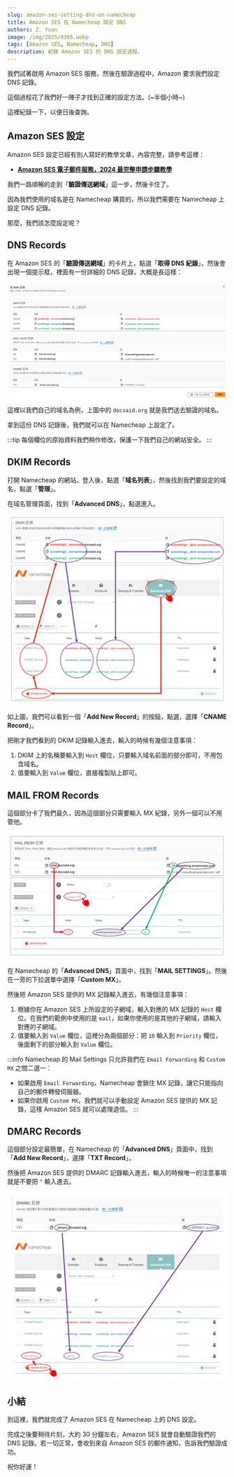 ```yaml
---
slug: amazon-ses-setting-dns-on-namecheap
title: Amazon SES 在 Namecheap 設定 DNS
authors: Z. Yuan
image: /img/2025/0305.webp
tags: [Amazon SES, Namecheap, DNS]
description: 紀錄 Amazon SES 的 DNS 設定過程。
---
```


我們試著啟用 Amazon SES 服務，然後在驗證過程中，Amazon 要求我們設定 DNS 記錄。

這個過程花了我們好一陣子才找到正確的設定方法。(~半個小時~)

這裡紀錄一下，以便日後查詢。

<!-- truncate -->

## Amazon SES 設定

Amazon SES 設定已經有別人寫好的教學文章，內容完整，請參考這裡：

- [**Amazon SES 電子郵件服務，2024 最完整申請步驟教學**](https://www.quantsnote.com/amazon-ses-how-to-apply/)

我們一路順暢的走到「**驗證傳送網域**」這一步，然後卡住了。

因為我們使用的域名是在 Namecheap 購買的，所以我們需要在 Namecheap 上設定 DNS 記錄。

那麼，我們該怎麼設定呢？

## DNS Records

在 Amazon SES 的「**驗證傳送網域**」的卡片上，點選「**取得 DNS 紀錄**」，然後會出現一個提示框，裡面有一份詳細的 DNS 記錄，大概是長這樣：

![Amazon SES DNS 記錄](./img/img1.jpg)

這裡以我們自己的域名為例，上圖中的 `docsaid.org` 就是我們送去驗證的域名。

拿到這份 DNS 記錄後，我們就可以在 Namecheap 上設定了。

:::tip
每個欄位的原始資料我們稍作修改，保護一下我們自己的網站安全。
:::

## DKIM Records

打開 Namecheap 的網站，登入後，點選「**域名列表**」，然後找到我們要設定的域名，點選「**管理**」。

在域名管理頁面，找到「**Advanced DNS**」，點選進入。

![setting dkim records](./img/img2.jpg)

如上圖，我們可以看到一個「**Add New Record**」的按鈕，點選，選擇「**CNAME Record**」。

把剛才我們看到的 DKIM 記錄輸入進去，輸入的時候有幾個注意事項：

1. DKIM 上的名稱要輸入到 `Host` 欄位，只要輸入域名前面的部分即可，不用包含域名。
2. 值要輸入到 `Value` 欄位，直接複製貼上即可。

## MAIL FROM Records

這個部分卡了我們最久，因為這個部分只需要輸入 MX 紀錄，另外一個可以不用管他。

![setting mail from records](./img/img3.jpg)

在 Namecheap 的「**Advanced DNS**」頁面中，找到「**MAIL SETTINGS**」。然後在一旁的下拉選單中選擇「**Custom MX**」。

然後把 Amazon SES 提供的 MX 記錄輸入進去，有幾個注意事項：

1. 根據你在 Amazon SES 上所設定的子網域，輸入對應的 MX 記錄的 `Host` 欄位。在我們的範例中使用的是 `mail`，如果你使用的是其他的子網域，請輸入對應的子網域。
2. 值要輸入到 `Value` 欄位，這裡分為兩個部分：把 `10` 輸入到 `Priority` 欄位，後面剩下的部分輸入到 `Value` 欄位。

:::info
Namecheap 的 Mail Settings 只允許我們在 `Email Forwarding` 和 `Custom MX` 之間二選一：

- 如果啟用 `Email Forwarding`，Namecheap 會鎖住 MX 記錄，讓它只能指向自己的郵件轉發伺服器。
- 如果你啟用 `Custom MX`，我們就可以手動設定 Amazon SES 提供的 MX 記錄，這樣 Amazon SES 就可以處理退信。
  :::

## DMARC Records

這個部分設定最簡單，在 Namecheap 的「**Advanced DNS**」頁面中，找到「**Add New Record**」，選擇「**TXT Record**」。

然後把 Amazon SES 提供的 DMARC 記錄輸入進去，輸入的時候唯一的注意事項就是不要把 `"` 輸入進去。

![setting dmarc records](./img/img4.jpg)

## 小結

到這裡，我們就完成了 Amazon SES 在 Namecheap 上的 DNS 設定。

完成之後要稍待片刻，大約 30 分鐘左右，Amazon SES 就會自動驗證我們的 DNS 記錄。若一切正常，會收到來自 Amazon SES 的郵件通知，告訴我們驗證成功。

祝你好運！
